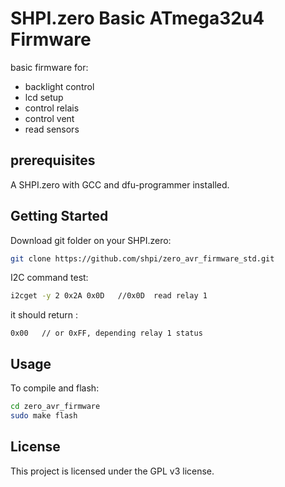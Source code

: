 # SHPI.zero Basic ATmega32u4 Firmware

basic firmware for:

- backlight control
- lcd setup
- control relais
- control vent
- read sensors

## prerequisites
A SHPI.zero with GCC and dfu-programmer installed.



## Getting Started

Download git folder on your SHPI.zero:
```bash
git clone https://github.com/shpi/zero_avr_firmware_std.git
```



I2C command test:
```bash
i2cget -y 2 0x2A 0x0D   //0x0D  read relay 1          

```
it should return :
```
0x00   // or 0xFF, depending relay 1 status 
```


## Usage
To compile and flash:
```bash
cd zero_avr_firmware
sudo make flash
```



## License

This project is licensed under the GPL v3 license.
